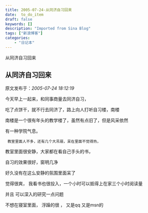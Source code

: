 ```yaml
---
title: 2005-07-24-从同济自习回来
date:  to_do_item
draft: false
keywords: []
description: "Imported from Sina Blog"
tags: ["新浪博客"]
categories: 
    - "日记本"
---
```

从同济自习回来
## 从同济自习回来

 原文发布于：*2005-07-24 18:12:19*

  今天早上一起来，和同事商量去同济自习，

吃了点饼干，就不行去同济了，路上向人打听自习楼，南楼

 

南楼是一个很有年头的教学楼了，虽然有点旧了，但是风采依然

有一种学院气息。

     教室里面人不多，还有几个大吊扇，呆在里面不觉得热，

教室里面很安静，大家都在看自己手头的书，

自习的效果很好，窗明几净

 

好久没有在这么安静的氛围里面呆了

觉得很爽，  我看书也很投入，一个小时可以抵得上在家三个小时阅读量

并且 可以深入的研究一点问题

不想在寝室里面， 浮躁的很 ， 又是qq 又是msn的


